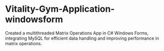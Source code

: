 # Vitality-Gym-Application-windowsform
Created a multithreaded Matrix Operations App in C# Windows Forms, integrating MySQL for efficient data handling and improving performance in matrix operations.

